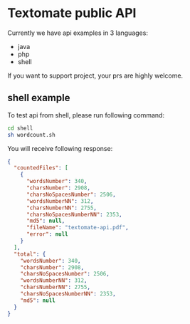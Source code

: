 # Textomate public API

Currently we have api examples in 3 languages: 
 - java
 - php 
 - shell

If you want to support project, your prs are highly welcome.

## shell example

To test api from shell, please run following command:

```bash
cd shell
sh wordcount.sh
```

You will receive following response:

```json
{
  "countedFiles": [
    {
      "wordsNumber": 340,
      "charsNumber": 2908,
      "charsNoSpacesNumber": 2506,
      "wordsNumberNN": 312,
      "charsNumberNN": 2755,
      "charsNoSpacesNumberNN": 2353,
      "md5": null,
      "fileName": "textomate-api.pdf",
      "error": null
    }
  ],
  "total": {
    "wordsNumber": 340,
    "charsNumber": 2908,
    "charsNoSpacesNumber": 2506,
    "wordsNumberNN": 312,
    "charsNumberNN": 2755,
    "charsNoSpacesNumberNN": 2353,
    "md5": null
  }
}
```